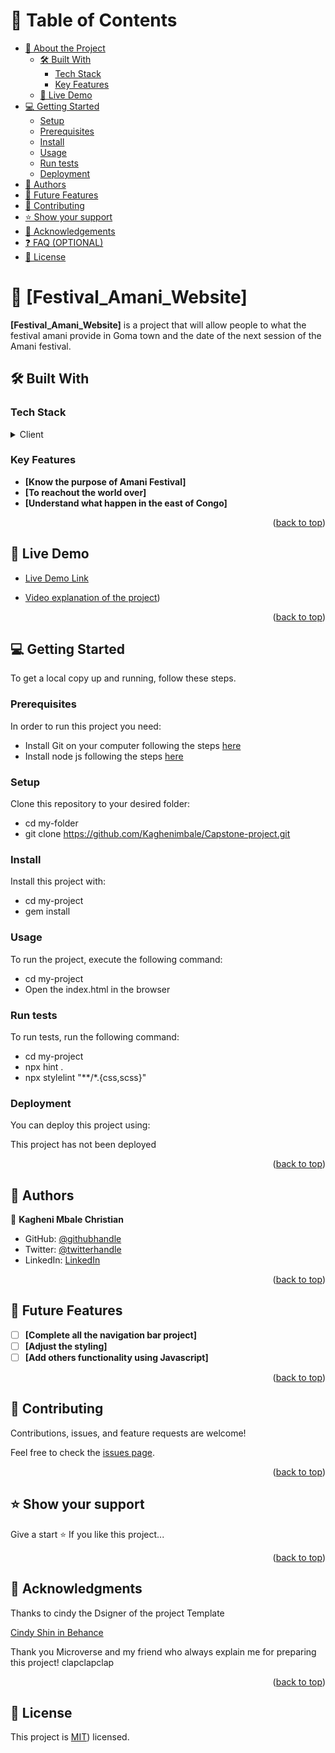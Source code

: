 
<!-- TABLE OF CONTENTS -->

# 📗 Table of Contents

- [📖 About the Project](#about-project)
  - [🛠 Built With](#built-with)
    - [Tech Stack](#tech-stack)
    - [Key Features](#key-features)
  - [🚀 Live Demo](#live-demo)
- [💻 Getting Started](#getting-started)
  - [Setup](#setup)
  - [Prerequisites](#prerequisites)
  - [Install](#install)
  - [Usage](#usage)
  - [Run tests](#run-tests)
  - [Deployment](#triangular_flag_on_post-deployment)
- [👥 Authors](#authors)
- [🔭 Future Features](#future-features)
- [🤝 Contributing](#contributing)
- [⭐️ Show your support](#support)
- [🙏 Acknowledgements](#acknowledgements)
- [❓ FAQ (OPTIONAL)](#faq)
- [📝 License](#license)

<!-- PROJECT DESCRIPTION -->

# 📖 [Festival_Amani_Website] <a name="about-project"></a>

**[Festival_Amani_Website]** is a project that will allow people to what the festival amani provide in Goma town and the date of the next session of the Amani festival.

## 🛠 Built With <a name="built-with"></a>

### Tech Stack <a name="tech-stack"></a>

<details>
  <summary>Client</summary>
  <ul>
    <li><a href="https://www.w3schools.com/html/">Html</a></li>
    <li><a href="https://www.w3schools.com/css/">CSS</a></li>
    <li><a href="https://www.w3schools.com/javascript/">Javascript</a></li>
  </ul>
</details>

<!-- Features -->

### Key Features <a name="key-features"></a>

- **[Know the purpose of Amani Festival]**
- **[To reachout the world over]**
- **[Understand what happen in the east of Congo]**

<p align="right">(<a href="#readme-top">back to top</a>)</p>

<!-- LIVE DEMO -->

## 🚀 Live Demo <a name="live-demo"></a>

- [Live Demo Link](https://kaghenimbale.github.io/Capstone-project/)

<!-- VIDEO DEMO -->

- [Video explanation of the project](https://www.awesomescreenshot.com/video/14637069?key=e508767d407c025c5fc106333f95c6ed))

<p align="right">(<a href="#readme-top">back to top</a>)</p>

<!-- GETTING STARTED -->

## 💻 Getting Started <a name="getting-started"></a>

To get a local copy up and running, follow these steps.

### Prerequisites

In order to run this project you need:

- Install Git on your computer following the steps [here](https://git-scm.com/book/en/v2/Getting-Started-Installing-Git)
- Install node js following the steps [here](https://www.pluralsight.com/guides/getting-started-with-nodejs)

### Setup

Clone this repository to your desired folder:

  - cd my-folder
  - git clone https://github.com/Kaghenimbale/Capstone-project.git

### Install

Install this project with:

  - cd my-project
  - gem install

### Usage

To run the project, execute the following command:

  - cd my-project
  - Open the index.html in the browser

### Run tests

To run tests, run the following command:

  - cd my-project
  - npx hint .
  - npx stylelint "**/*.{css,scss}"

### Deployment

You can deploy this project using:

This project has not been deployed

<p align="right">(<a href="#readme-top">back to top</a>)</p>

<!-- AUTHORS -->

## 👥 Authors <a name="authors"></a>

👤 **Kagheni Mbale Christian**


- GitHub: [@githubhandle](https://github.com/Kaghenimbale)
- Twitter: [@twitterhandle](https://twitter.com/MbaleKagheni)
- LinkedIn: [LinkedIn](https://www.linkedin.com/in/kagheni-mbale-401b90240/)

<p align="right">(<a href="#readme-top">back to top</a>)</p>

<!-- FUTURE FEATURES -->

## 🔭 Future Features <a name="future-features"></a>

- [ ] **[Complete all the navigation bar project]**
- [ ] **[Adjust the styling]**
- [ ] **[Add others functionality using Javascript]**

<p align="right">(<a href="#readme-top">back to top</a>)</p>

<!-- CONTRIBUTING -->

## 🤝 Contributing <a name="contributing"></a>

Contributions, issues, and feature requests are welcome!

Feel free to check the [issues page](../../issues/).

<p align="right">(<a href="#readme-top">back to top</a>)</p>

<!-- SUPPORT -->

## ⭐️ Show your support <a name="support"></a>

Give a start ⭐️ If you like this project...

<p align="right">(<a href="#readme-top">back to top</a>)</p>

<!-- ACKNOWLEDGEMENTS -->

## 🙏 Acknowledgments <a name="acknowledgements"></a>

Thanks to cindy the Dsigner of the project Template

[Cindy Shin in Behance](https://www.behance.net/adagio07)

Thank you Microverse and my friend who always explain me for preparing this project! clapclapclap

<p align="right">(<a href="#readme-top">back to top</a>)</p>

<!-- LICENSE -->

## 📝 License <a name="license"></a>

This project is [MIT](https://github.com/Kaghenimbale/Capstone-project/blob/main/LICENCE.md)) licensed.
